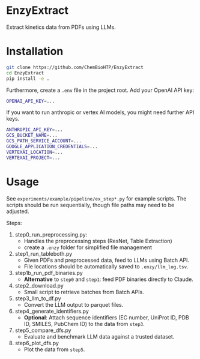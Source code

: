 # EnzyExtract

Extract kinetics data from PDFs using LLMs.

# Installation

```bash
git clone https://github.com/ChemBioHTP/EnzyExtract
cd EnzyExtract
pip install -e .
```

Furthermore, create a `.env` file in the project root. Add your OpenAI API key:
```bash
OPENAI_API_KEY=...
```

If you want to run anthropic or vertex AI models, you might need further API keys.
```bash
ANTHROPIC_API_KEY=...
GCS_BUCKET_NAME=...
GCS_PATH_SERVICE_ACCOUNT=...
GOOGLE_APPLICATION_CREDENTIALS=...
VERTEXAI_LOCATION=...
VERTEXAI_PROJECT=...
```

# Usage

See `experiments/example/pipeline/ex_step*.py` for example scripts. The scripts should be run sequentially, though file paths may need to be adjusted.

Steps:
1. step0_run_preprocessing.py:
    - Handles the preprocessing steps (ResNet, Table Extraction)
    - create a `.enzy` folder for simplified file management
2. step1_run_tableboth.py
    - Given PDFs and preprocessed data, feed to LLMs using Batch API.
    - File locations should be automatically saved to `.enzy/llm_log.tsv`.
3. step1b_run_pdf_binaries.py
    - **Alternative** to `step0` and `step1`: feed PDF binaries directly to Claude.
4. step2_download.py
    - Small script to retrieve batches from Batch APIs.
5. step3_llm_to_df.py
    - Convert the LLM output to parquet files.
6. step4_generate_identifiers.py
    - **Optional**: Attach sequence identifiers (EC number, UniProt ID, PDB ID, SMILES, PubChem ID) to the data from `step3`.
7. step5_compare_dfs.py
    - Evaluate and benchmark LLM data against a trusted dataset.
8. step6_plot_dfs.py
    - Plot the data from `step5`.
